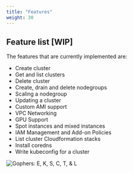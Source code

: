 ```yaml
---
title: "Features"
weight: 30
---
```


## Feature list [WIP]

The features that are currently implemented are:

- Create cluster
- Get and list clusters
- Delete cluster
- Create, drain and delete nodegroups
- Scaling a nodegroup
- Updating a cluster
- Custom AMI support
- VPC Networking
- GPU Support
- Spot instances and mixed instances
- IAM Management and Add-on Policies
- List cluster Cloudformation stacks
- Install coredns
- Write kubeconfig for a cluster

![Gophers: E, K, S, C, T, & L](../images/eksctl.png)
